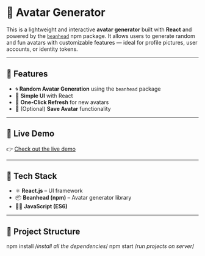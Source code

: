 # 👤 Avatar Generator

This is a lightweight and interactive **avatar generator** built with **React** and powered by the [`beanhead`](https://github.com/RobertBroersma/beanheads) npm package. It allows users to generate random and fun avatars with customizable features — ideal for profile pictures, user accounts, or identity tokens.

---

## 🎯 Features

- 🌀 **Random Avatar Generation** using the `beanhead` package
- 🎨 **Simple UI** with React
- 🔄 **One-Click Refresh** for new avatars
- 💾 (Optional) **Save Avatar** functionality

---

## 🚀 Live Demo

👉 [Check out the live demo](https://avatar-generator-drab.vercel.app)  

---

## 🧰 Tech Stack

- ⚛️ **React.js** – UI framework
- 📦 **Beanhead (npm)** – Avatar generator library
- 🧑‍💻 **JavaScript (ES6)**

---

## 📁 Project Structure



npm install /*install all the dependencies*/
npm start /*run projects on server*/

